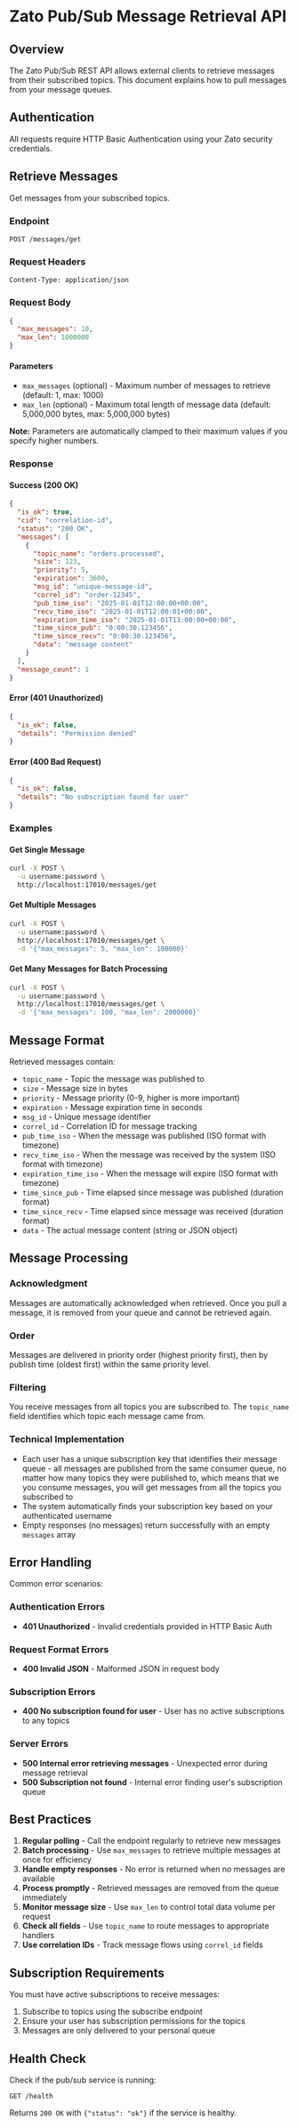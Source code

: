 # Zato Pub/Sub Message Retrieval API

## Overview

The Zato Pub/Sub REST API allows external clients to retrieve messages from their subscribed topics. This document explains how to pull messages from your message queues.

## Authentication

All requests require HTTP Basic Authentication using your Zato security credentials.

## Retrieve Messages

Get messages from your subscribed topics.

### Endpoint
```
POST /messages/get
```

### Request Headers
```
Content-Type: application/json
```

### Request Body
```json
{
  "max_messages": 10,
  "max_len": 1000000
}
```

#### Parameters
- `max_messages` (optional) - Maximum number of messages to retrieve (default: 1, max: 1000)
- `max_len` (optional) - Maximum total length of message data (default: 5,000,000 bytes, max: 5,000,000 bytes)

**Note:** Parameters are automatically clamped to their maximum values if you specify higher numbers.

### Response

#### Success (200 OK)
```json
{
  "is_ok": true,
  "cid": "correlation-id",
  "status": "200 OK",
  "messages": [
    {
      "topic_name": "orders.processed",
      "size": 123,
      "priority": 5,
      "expiration": 3600,
      "msg_id": "unique-message-id",
      "correl_id": "order-12345",
      "pub_time_iso": "2025-01-01T12:00:00+00:00",
      "recv_time_iso": "2025-01-01T12:00:01+00:00",
      "expiration_time_iso": "2025-01-01T13:00:00+00:00",
      "time_since_pub": "0:00:30.123456",
      "time_since_recv": "0:00:30.123456",
      "data": "message content"
    }
  ],
  "message_count": 1
}
```

#### Error (401 Unauthorized)
```json
{
  "is_ok": false,
  "details": "Permission denied"
}
```

#### Error (400 Bad Request)
```json
{
  "is_ok": false,
  "details": "No subscription found for user"
}
```

### Examples

#### Get Single Message
```bash
curl -X POST \
  -u username:password \
  http://localhost:17010/messages/get
```

#### Get Multiple Messages
```bash
curl -X POST \
  -u username:password \
  http://localhost:17010/messages/get \
  -d '{"max_messages": 5, "max_len": 100000}'
```

#### Get Many Messages for Batch Processing
```bash
curl -X POST \
  -u username:password \
  http://localhost:17010/messages/get \
  -d '{"max_messages": 100, "max_len": 2000000}'
```

## Message Format

Retrieved messages contain:
- `topic_name` - Topic the message was published to
- `size` - Message size in bytes
- `priority` - Message priority (0-9, higher is more important)
- `expiration` - Message expiration time in seconds
- `msg_id` - Unique message identifier
- `correl_id` - Correlation ID for message tracking
- `pub_time_iso` - When the message was published (ISO format with timezone)
- `recv_time_iso` - When the message was received by the system (ISO format with timezone)
- `expiration_time_iso` - When the message will expire (ISO format with timezone)
- `time_since_pub` - Time elapsed since message was published (duration format)
- `time_since_recv` - Time elapsed since message was received (duration format)
- `data` - The actual message content (string or JSON object)

## Message Processing

### Acknowledgment
Messages are automatically acknowledged when retrieved. Once you pull a message, it is removed from your queue and cannot be retrieved again.

### Order
Messages are delivered in priority order (highest priority first), then by publish time (oldest first) within the same priority level.

### Filtering
You receive messages from all topics you are subscribed to. The `topic_name` field identifies which topic each message came from.

### Technical Implementation
- Each user has a unique subscription key that identifies their message queue - all messages are published from the same consumer queue, no matter how many topics they were published to,
  which means that we you consume messages, you will get messages from all the topics you subscribed to
- The system automatically finds your subscription key based on your authenticated username
- Empty responses (no messages) return successfully with an empty `messages` array

## Error Handling

Common error scenarios:

### Authentication Errors
- **401 Unauthorized** - Invalid credentials provided in HTTP Basic Auth

### Request Format Errors
- **400 Invalid JSON** - Malformed JSON in request body

### Subscription Errors
- **400 No subscription found for user** - User has no active subscriptions to any topics

### Server Errors
- **500 Internal error retrieving messages** - Unexpected error during message retrieval
- **500 Subscription not found** - Internal error finding user's subscription queue

## Best Practices

1. **Regular polling** - Call the endpoint regularly to retrieve new messages
2. **Batch processing** - Use `max_messages` to retrieve multiple messages at once for efficiency
3. **Handle empty responses** - No error is returned when no messages are available
4. **Process promptly** - Retrieved messages are removed from the queue immediately
5. **Monitor message size** - Use `max_len` to control total data volume per request
6. **Check all fields** - Use `topic_name` to route messages to appropriate handlers
7. **Use correlation IDs** - Track message flows using `correl_id` fields

## Subscription Requirements

You must have active subscriptions to receive messages:
1. Subscribe to topics using the subscribe endpoint
2. Ensure your user has subscription permissions for the topics
3. Messages are only delivered to your personal queue

## Health Check

Check if the pub/sub service is running:

```
GET /health
```

Returns `200 OK` with `{"status": "ok"}` if the service is healthy.

